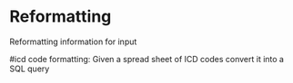 # Reformatting
Reformatting information for input


#icd code formatting:  Given a spread sheet of ICD codes convert it into a SQL query 

